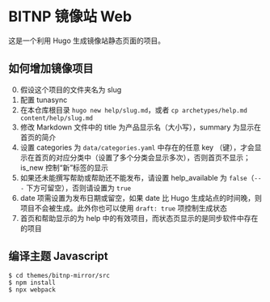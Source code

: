 # BITNP 镜像站 Web

这是一个利用 Hugo 生成镜像站静态页面的项目。

## 如何增加镜像项目

0. 假设这个项目的文件夹名为 slug
1. 配置 tunasync
2. 在本仓库根目录 `hugo new help/slug.md`，或者 `cp archetypes/help.md content/help/slug.md`
3. 修改 Markdown 文件中的 title 为产品显示名（大小写），summary 为显示在首页的简介
4. 设置 categories 为 `data/categories.yaml` 中存在的任意 key （键），才会显示在首页的对应分类中（设置了多个分类会显示多次），否则首页不显示；is_new 控制“新”标签的显示
5. 如果还未能撰写帮助或帮助还不能发布，请设置 help_available 为 `false`（`---` 下方可留空），否则请设置为 `true`
6. date 项需设置为发布日期或留空，如果 date 比 Hugo 生成站点的时间晚，则项目不会被生成。此外你也可以使用 `draft: true` 项控制生成状态
7. 首页和帮助显示的为 help 中的有效项目，而状态页显示的是同步软件中存在的项目

## 编译主题 Javascript

```console
$ cd themes/bitnp-mirror/src
$ npm install
$ npx webpack
```
